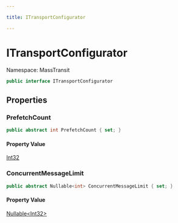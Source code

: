 ```yaml
---

title: ITransportConfigurator

---
```


# ITransportConfigurator

Namespace: MassTransit

```csharp
public interface ITransportConfigurator
```

## Properties

### **PrefetchCount**

```csharp
public abstract int PrefetchCount { set; }
```

#### Property Value

[Int32](https://learn.microsoft.com/en-us/dotnet/api/system.int32)<br/>

### **ConcurrentMessageLimit**

```csharp
public abstract Nullable<int> ConcurrentMessageLimit { set; }
```

#### Property Value

[Nullable\<Int32\>](https://learn.microsoft.com/en-us/dotnet/api/system.nullable-1)<br/>
